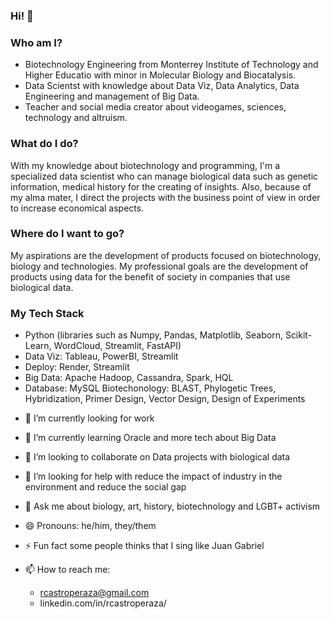 ### Hi!  👋

### Who am I?
* Biotechnology Engineering from Monterrey Institute of Technology and Higher Educatio with minor in Molecular Biology and Biocatalysis.
* Data Scientst with knowledge about Data Viz, Data Analytics, Data Engineering and management of Big Data.
* Teacher and social media creator about videogames, sciences, technology and altruism.

### What do I do?
With my knowledge about biotechnology and programming, I'm a specialized data scientist who can manage biological data such as genetic information, medical history for the creating of insights. Also, because of my alma mater, I direct the projects with the business point of view in order to increase economical aspects. 

### Where do I want to go?
My aspirations are the development of products focused on biotechnology, biology and technologies. My professional goals are the development of products using data for the benefit of society in companies that use biological data.

### My Tech Stack

* Python (libraries such as Numpy, Pandas, Matplotlib, Seaborn, Scikit-Learn, WordCloud, Streamlit, FastAPI)
* Data Viz: Tableau, PowerBI, Streamlit
* Deploy: Render, Streamlit
* Big Data: Apache Hadoop, Cassandra, Spark, HQL
* Database: MySQL
  Biotechonology: BLAST, Phylogetic Trees, Hybridization, Primer Design, Vector Design, Design of Experiments

- 🔭 I’m currently looking for work 
- 🌱 I’m currently learning Oracle and more tech about Big Data
- 👯 I’m looking to collaborate on Data projects with biological data
- 🤔 I’m looking for help with reduce the impact of industry in the environment and reduce the social gap
- 💬 Ask me about biology, art, history, biotechnology and LGBT+ activism

- 😄 Pronouns: he/him, they/them
- ⚡ Fun fact some people thinks that I sing like Juan Gabriel
- 📫 How to reach me:
  * rcastroperaza@gmail.com
  * linkedin.com/in/rcastroperaza/

